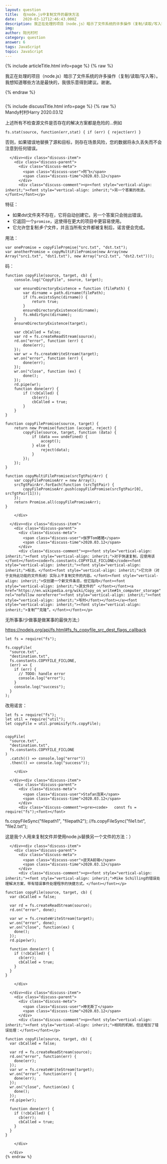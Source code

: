 ```yaml
---
layout: question
title:  在node.js中复制文件的最快方法
date:   2020-03-12T12:46:43.000Z
description: 我正在处理的项目（node.js）暗示了文件系统的许多操作（复制/读取/写入等）。我想知道哪些方法是最快的，我很乐意得到建议。谢谢。...
img: 
author: 阳光村村
category: question
answer: 6
tags: JavaScript
topic: JavaScript
---
```

<div class="article-root">
  <div class="article">
    {% include articleTitle.html info=page %}
    {% raw %}
    <div class="article-content"><p><font style="vertical-align: inherit;"><font style="vertical-align: inherit;">我正在处理的项目（node.js）暗示了文件系统的许多操作（复制/读取/写入等）。</font><font style="vertical-align: inherit;">我想知道哪些方法是最快的，我很乐意得到建议。</font><font style="vertical-align: inherit;">谢谢。</font></font></p></div>
    {% endraw %}
  </div>
  <p style="height: 0;width:0;overflow: hidden;"> 第1337篇《在node.js中复制文件的最快方法》来自Winter(https://github.com/aiyld/aiyld.github.io)的站点</p>
  <div class="discuss-wrapper">
    {% include discussTitle.html info=page %}
    {% raw %}
    <div class="discuss-item">
        <div class="discuss-parent">
          <div class="discuss-meta">
            <span class="discuss-user">Mandy村村Harry</span>
            <span class="discuss-time">2020.03.12</span>
          </div>
          <div class="discuss-comment"><p><font style="vertical-align: inherit;"><font style="vertical-align: inherit;">上述所有不检查源文件是否存在的解决方案都是危险的...例如</font></font></p>

<pre><code>fs.stat(source, function(err,stat) { if (err) { reject(err) }
</code></pre>

<p><font style="vertical-align: inherit;"><font style="vertical-align: inherit;">否则，如果错误地替换了源和目标，则存在场景风险，您的数据将永久丢失而不会注意到任何错误。</font></font></p></div>
        </div>
        
      </div><div class="discuss-item">
        <div class="discuss-parent">
          <div class="discuss-meta">
            <span class="discuss-user">阿飞</span>
            <span class="discuss-time">2020.03.12</span>
          </div>
          <div class="discuss-comment"><p><font style="vertical-align: inherit;"><font style="vertical-align: inherit;">另一个答案的改进。</font></font></p>

<p><font style="vertical-align: inherit;"><font style="vertical-align: inherit;">特征：</font></font></p>

<ul>
<li><font style="vertical-align: inherit;"><font style="vertical-align: inherit;">如果dst文件夹不存在，它将自动创建它。</font><font style="vertical-align: inherit;">另一个答案只会抛出错误。</font></font></li>
<li><font style="vertical-align: inherit;"><font style="vertical-align: inherit;">它返回一个</font></font><code>promise</code><font style="vertical-align: inherit;"><font style="vertical-align: inherit;">，这使得在更大的项目中更容易使用。</font></font></li>
<li><font style="vertical-align: inherit;"><font style="vertical-align: inherit;">它允许您复制</font></font><em><font style="vertical-align: inherit;"><font style="vertical-align: inherit;">多个</font></font></em><font style="vertical-align: inherit;"><font style="vertical-align: inherit;">文件，并且当所有文件都被复制后，诺言便会完成。</font></font></li>
</ul>

<p><font style="vertical-align: inherit;"><font style="vertical-align: inherit;">用法：</font></font></p>

<pre><code>var onePromise = copyFilePromise("src.txt", "dst.txt");<font></font>
var anotherPromise = copyMultiFilePromise(new Array(new Array("src1.txt", "dst1.txt"), new Array("src2.txt", "dst2.txt")));<font></font>
</code></pre>

<p><font style="vertical-align: inherit;"><font style="vertical-align: inherit;">码：</font></font></p>

<pre><code>function copyFile(source, target, cb) {<font></font>
    console.log("CopyFile", source, target);<font></font>
<font></font>
    var ensureDirectoryExistence = function (filePath) {<font></font>
        var dirname = path.dirname(filePath);<font></font>
        if (fs.existsSync(dirname)) {<font></font>
            return true;<font></font>
        }<font></font>
        ensureDirectoryExistence(dirname);<font></font>
        fs.mkdirSync(dirname);<font></font>
    }<font></font>
    ensureDirectoryExistence(target);<font></font>
<font></font>
    var cbCalled = false;<font></font>
    var rd = fs.createReadStream(source);<font></font>
    rd.on("error", function (err) {<font></font>
        done(err);<font></font>
    });<font></font>
    var wr = fs.createWriteStream(target);<font></font>
    wr.on("error", function (err) {<font></font>
        done(err);<font></font>
    });<font></font>
    wr.on("close", function (ex) {<font></font>
        done();<font></font>
    });<font></font>
    rd.pipe(wr);<font></font>
    function done(err) {<font></font>
        if (!cbCalled) {<font></font>
            cb(err);<font></font>
            cbCalled = true;<font></font>
        }<font></font>
    }<font></font>
}<font></font>
<font></font>
function copyFilePromise(source, target) {<font></font>
    return new Promise(function (accept, reject) {<font></font>
        copyFile(source, target, function (data) {<font></font>
            if (data === undefined) {<font></font>
                accept();<font></font>
            } else {<font></font>
                reject(data);<font></font>
            }<font></font>
        });<font></font>
    });<font></font>
}<font></font>
<font></font>
function copyMultiFilePromise(srcTgtPairArr) {<font></font>
    var copyFilePromiseArr = new Array();<font></font>
    srcTgtPairArr.forEach(function (srcTgtPair) {<font></font>
        copyFilePromiseArr.push(copyFilePromise(srcTgtPair[0], srcTgtPair[1]));<font></font>
    });<font></font>
    return Promise.all(copyFilePromiseArr);<font></font>
}<font></font>
</code></pre></div>
        </div>
        
      </div><div class="discuss-item">
        <div class="discuss-parent">
          <div class="discuss-meta">
            <span class="discuss-user">伽罗Tom猪猪</span>
            <span class="discuss-time">2020.03.12</span>
          </div>
          <div class="discuss-comment"><p><font style="vertical-align: inherit;"><font style="vertical-align: inherit;">对于快速复制，应使用该</font></font><code>fs.constants.COPYFILE_FICLONE</code><font style="vertical-align: inherit;"><font style="vertical-align: inherit;">标志。</font><font style="vertical-align: inherit;">它允许（对于支持此功能的文件系统）实际上不复制文件的内容。</font><font style="vertical-align: inherit;">仅创建一个新文件条目，但它指向</font><font style="vertical-align: inherit;">源文件的“ </font></font><a href="https://en.wikipedia.org/wiki/Copy_on_write#In_computer_storage" rel="nofollow noreferrer"><font style="vertical-align: inherit;"><font style="vertical-align: inherit;">写时</font></font></a><font style="vertical-align: inherit;"><font style="vertical-align: inherit;">复制”“克隆”。</font></font></p>

<p><font style="vertical-align: inherit;"><font style="vertical-align: inherit;">无所事事/少做事是做某事的最快方法;）</font></font></p>

<p><a href="https://nodejs.org/api/fs.html#fs_fs_copyfile_src_dest_flags_callback" rel="nofollow noreferrer"><font style="vertical-align: inherit;"><font style="vertical-align: inherit;">https://nodejs.org/api/fs.html#fs_fs_copyfile_src_dest_flags_callback</font></font></a></p>

<pre class="lang-js prettyprint-override"><code>let fs = require("fs");<font></font>
<font></font>
fs.copyFile(<font></font>
  "source.txt",<font></font>
  "destination.txt",<font></font>
  fs.constants.COPYFILE_FICLONE,<font></font>
  (err) =&gt; {<font></font>
    if (err) {<font></font>
      // TODO: handle error<font></font>
      console.log("error");<font></font>
    }<font></font>
    console.log("success");<font></font>
  }<font></font>
);<font></font>
</code></pre>

<p><font style="vertical-align: inherit;"><font style="vertical-align: inherit;">改用诺言：</font></font></p>

<pre class="lang-js prettyprint-override"><code>let fs = require("fs");<font></font>
let util = require("util");<font></font>
let copyFile = util.promisify(fs.copyFile);<font></font>
<font></font>
<font></font>
copyFile(<font></font>
  "source.txt",<font></font>
  "destination.txt",<font></font>
  fs.constants.COPYFILE_FICLONE<font></font>
)<font></font>
  .catch(() =&gt; console.log("error"))<font></font>
  .then(() =&gt; console.log("success"));<font></font>
</code></pre></div>
        </div>
        
      </div><div class="discuss-item">
        <div class="discuss-parent">
          <div class="discuss-meta">
            <span class="discuss-user">Stafan泡芙</span>
            <span class="discuss-time">2020.03.12</span>
          </div>
          <div class="discuss-comment"><pre><code>   const fs = require("fs");<font></font>
   fs.copyFileSync("filepath1", "filepath2"); //fs.copyFileSync("file1.txt", "file2.txt");<font></font>
</code></pre>

<p><font style="vertical-align: inherit;"><font style="vertical-align: inherit;">这是我个人用来复制文件并使用node.js替换另一个文件的方法：）</font></font></p></div>
        </div>
        
      </div><div class="discuss-item">
        <div class="discuss-parent">
          <div class="discuss-meta">
            <span class="discuss-user">逆天A前端</span>
            <span class="discuss-time">2020.03.12</span>
          </div>
          <div class="discuss-comment"><p><font style="vertical-align: inherit;"><font style="vertical-align: inherit;">Mike Schilling的错误处理解决方案，带有错误事件处理程序的快捷方式。</font></font></p>

<pre><code>function copyFile(source, target, cb) {<font></font>
  var cbCalled = false;<font></font>
<font></font>
  var rd = fs.createReadStream(source);<font></font>
  rd.on("error", done);<font></font>
<font></font>
  var wr = fs.createWriteStream(target);<font></font>
  wr.on("error", done);<font></font>
  wr.on("close", function(ex) {<font></font>
    done();<font></font>
  });<font></font>
  rd.pipe(wr);<font></font>
<font></font>
  function done(err) {<font></font>
    if (!cbCalled) {<font></font>
      cb(err);<font></font>
      cbCalled = true;<font></font>
    }<font></font>
  }<font></font>
}<font></font>
</code></pre></div>
        </div>
        
      </div><div class="discuss-item">
        <div class="discuss-parent">
          <div class="discuss-meta">
            <span class="discuss-user">神无斯丁</span>
            <span class="discuss-time">2020.03.12</span>
          </div>
          <div class="discuss-comment"><p><font style="vertical-align: inherit;"><font style="vertical-align: inherit;">相同的机制，但这增加了错误处理：</font></font></p>

<pre><code>function copyFile(source, target, cb) {<font></font>
  var cbCalled = false;<font></font>
<font></font>
  var rd = fs.createReadStream(source);<font></font>
  rd.on("error", function(err) {<font></font>
    done(err);<font></font>
  });<font></font>
  var wr = fs.createWriteStream(target);<font></font>
  wr.on("error", function(err) {<font></font>
    done(err);<font></font>
  });<font></font>
  wr.on("close", function(ex) {<font></font>
    done();<font></font>
  });<font></font>
  rd.pipe(wr);<font></font>
<font></font>
  function done(err) {<font></font>
    if (!cbCalled) {<font></font>
      cb(err);<font></font>
      cbCalled = true;<font></font>
    }<font></font>
  }<font></font>
}<font></font>
</code></pre></div>
        </div>
        
      </div>
    {% endraw %}
  </div>
<div>
